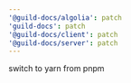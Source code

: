 ```yaml
---
'@guild-docs/algolia': patch
'guild-docs': patch
'@guild-docs/client': patch
'@guild-docs/server': patch
---
```


switch to yarn from pnpm
